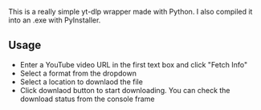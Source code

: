 This is a really simple yt-dlp wrapper made with Python. I also compiled it into an .exe with PyInstaller.

## Usage
- Enter a YouTube video URL in the first text box and click "Fetch Info"
- Select a format from the dropdown
- Select a location to downlaod the file
- Click downlaod button to start downloading. You can check the download status from the console frame
